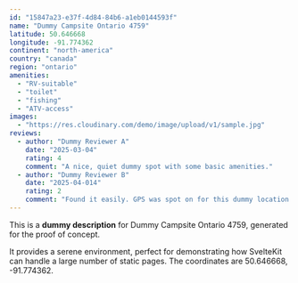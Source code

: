 ```yaml
---
id: "15847a23-e37f-4d84-84b6-a1eb0144593f"
name: "Dummy Campsite Ontario 4759"
latitude: 50.646668
longitude: -91.774362
continent: "north-america"
country: "canada"
region: "ontario"
amenities:
  - "RV-suitable"
  - "toilet"
  - "fishing"
  - "ATV-access"
images:
  - "https://res.cloudinary.com/demo/image/upload/v1/sample.jpg"
reviews:
  - author: "Dummy Reviewer A"
    date: "2025-03-04"
    rating: 4
    comment: "A nice, quiet dummy spot with some basic amenities."
  - author: "Dummy Reviewer B"
    date: "2025-04-014"
    rating: 2
    comment: "Found it easily. GPS was spot on for this dummy location."
---
```


This is a **dummy description** for Dummy Campsite Ontario 4759, generated for the proof of concept.

It provides a serene environment, perfect for demonstrating how SvelteKit can handle a large number of static pages. The coordinates are 50.646668, -91.774362.
